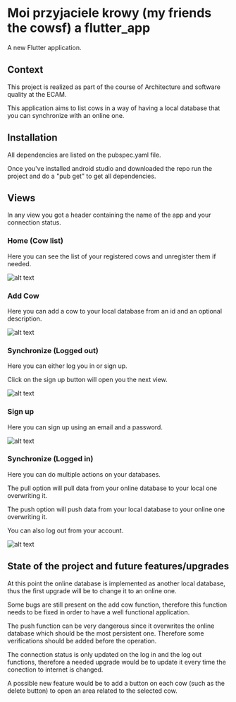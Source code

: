 # Moi przyjaciele krowy (my friends the cowsf) a flutter_app

A new Flutter application.

## Context

This project is realized as part of the course of Architecture and software quality at the ECAM.

This application aims to list cows in a way of having a local database that you can synchronize with an online one.

## Installation

All dependencies are listed on the pubspec.yaml file. 

Once you've installed android studio and downloaded the repo run the project and do a "pub get" to get all dependencies.

## Views

In any view you got a header containing the name of the app and your connection status.

### Home (Cow list)

Here you can see the list of your registered cows and unregister them if needed. 

![alt text](https://github.com/olivierdg2/Software_Archi_Project/blob/master/README_images/home.png?raw=true)

### Add Cow

Here you can add a cow to your local database from an id and an optional description.

![alt text](https://github.com/olivierdg2/Software_Archi_Project/blob/master/README_images/Add_cow.png?raw=true)

### Synchronize (Logged out) 

Here you can either log you in or sign up. 

Click on the sign up button will open you the next view.

![alt text](https://github.com/olivierdg2/Software_Archi_Project/blob/master/README_images/Synchronize.png?raw=true)

### Sign up

Here you can sign up using an email and a password.

![alt text](https://github.com/olivierdg2/Software_Archi_Project/blob/master/README_images/Sign_up.png?raw=true)

### Synchronize (Logged in)

Here you can do multiple actions on your databases. 

The pull option will pull data from your online database to your local one overwriting it.

The push option will push data from your local database to your online one overwriting it.

You can also log out from your account.

![alt text](https://github.com/olivierdg2/Software_Archi_Project/blob/master/README_images/Synchronize_logged.png?raw=true)

## State of the project and future features/upgrades

At this point the online database is implemented as another local database, thus the first upgrade will be to change it to an online one. 

Some bugs are still present on the add cow function, therefore this function needs to be fixed in order to have a well functional application.

The push function can be very dangerous since it overwrites the online database which should be the most persistent one. Therefore some verifications should be added before the operation.

The connection status is only updated on the log in and the log out functions, therefore a needed upgrade would be to update it every time the conection to internet is changed. 

A possible new feature would be to add a button on each cow (such as the delete button) to open an area related to the selected cow.
